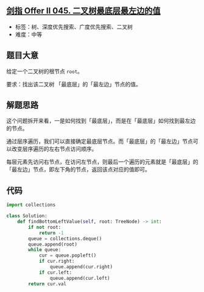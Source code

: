 ## [剑指 Offer II 045. 二叉树最底层最左边的值](https://leetcode-cn.com/problems/LwUNpT/)

- 标签：树、深度优先搜索、广度优先搜索、二叉树
- 难度：中等

## 题目大意

给定一个二叉树的根节点 `root`。

要求：找出该二叉树 「最底层」的「最左边」节点的值。

## 解题思路

这个问题拆开来看，一是如何找到「最底层」，而是在「最底层」如何找到最左边的节点。

通过层序遍历，我们可以直接确定最底层节点。而「最底层」的「最左边」节点可以改变层序遍历的左右节点访问顺序。

每层元素先访问右节点，在访问左节点，则最后一个遍历的元素就是「最底层」的「最左边」节点，即左下角的节点，返回该点对应的值即可。

## 代码

```Python
import collections

class Solution:
    def findBottomLeftValue(self, root: TreeNode) -> int:
        if not root:
            return -1
        queue = collections.deque()
        queue.append(root)
        while queue:
            cur = queue.popleft()
            if cur.right:
                queue.append(cur.right)
            if cur.left:
                queue.append(cur.left)
        return cur.val
```

